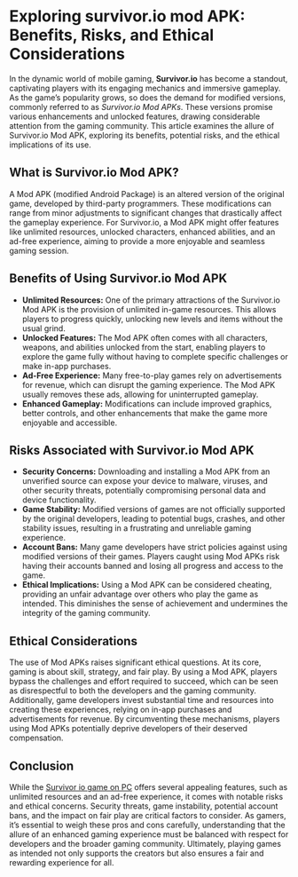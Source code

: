 <!DOCTYPE html>
<html lang="en">
<head>
    <meta charset="UTF-8">
    <meta name="viewport" content="width=device-width, initial-scale=1.0">
    <title>Survivor.io Mod APK Article</title>
    <link rel="stylesheet" href="styles.css">
</head>
<body>
    <div class="container">
        <h1>Exploring survivor.io mod APK: Benefits, Risks, and Ethical Considerations</h1>
        <p>In the dynamic world of mobile gaming, <strong>Survivor.io</strong> has become a standout, captivating players with its engaging mechanics and immersive gameplay. As the game’s popularity grows, so does the demand for modified versions, commonly referred to as <em>Survivor.io Mod APKs</em>. These versions promise various enhancements and unlocked features, drawing considerable attention from the gaming community. This article examines the allure of Survivor.io Mod APK, exploring its benefits, potential risks, and the ethical implications of its use.</p>
        <h2>What is Survivor.io Mod APK?</h2>
        <p>A Mod APK (modified Android Package) is an altered version of the original game, developed by third-party programmers. These modifications can range from minor adjustments to significant changes that drastically affect the gameplay experience. For Survivor.io, a Mod APK might offer features like unlimited resources, unlocked characters, enhanced abilities, and an ad-free experience, aiming to provide a more enjoyable and seamless gaming session.</p>
        <h2>Benefits of Using Survivor.io Mod APK</h2>
        <ul>
            <li><strong>Unlimited Resources:</strong> One of the primary attractions of the Survivor.io Mod APK is the provision of unlimited in-game resources. This allows players to progress quickly, unlocking new levels and items without the usual grind.</li>
            <li><strong>Unlocked Features:</strong> The Mod APK often comes with all characters, weapons, and abilities unlocked from the start, enabling players to explore the game fully without having to complete specific challenges or make in-app purchases.</li>
            <li><strong>Ad-Free Experience:</strong> Many free-to-play games rely on advertisements for revenue, which can disrupt the gaming experience. The Mod APK usually removes these ads, allowing for uninterrupted gameplay.</li>
            <li><strong>Enhanced Gameplay:</strong> Modifications can include improved graphics, better controls, and other enhancements that make the game more enjoyable and accessible.</li>
        </ul>
        <h2>Risks Associated with Survivor.io Mod APK</h2>
        <ul>
            <li><strong>Security Concerns:</strong> Downloading and installing a Mod APK from an unverified source can expose your device to malware, viruses, and other security threats, potentially compromising personal data and device functionality.</li>
            <li><strong>Game Stability:</strong> Modified versions of games are not officially supported by the original developers, leading to potential bugs, crashes, and other stability issues, resulting in a frustrating and unreliable gaming experience.</li>
            <li><strong>Account Bans:</strong> Many game developers have strict policies against using modified versions of their games. Players caught using Mod APKs risk having their accounts banned and losing all progress and access to the game.</li>
            <li><strong>Ethical Implications:</strong> Using a Mod APK can be considered cheating, providing an unfair advantage over others who play the game as intended. This diminishes the sense of achievement and undermines the integrity of the gaming community.</li>
        </ul>
        <h2>Ethical Considerations</h2>
        <p>The use of Mod APKs raises significant ethical questions. At its core, gaming is about skill, strategy, and fair play. By using a Mod APK, players bypass the challenges and effort required to succeed, which can be seen as disrespectful to both the developers and the gaming community. Additionally, game developers invest substantial time and resources into creating these experiences, relying on in-app purchases and advertisements for revenue. By circumventing these mechanisms, players using Mod APKs potentially deprive developers of their deserved compensation.</p>
        <h2>Conclusion</h2>
        <p>While the <a href=https://survivorioapkpro.com/survivor-io-mod-apk-for-pc/">Survivor io game on PC</a> offers several appealing features, such as unlimited resources and an ad-free experience, it comes with notable risks and ethical concerns. Security threats, game instability, potential account bans, and the impact on fair play are critical factors to consider. As gamers, it’s essential to weigh these pros and cons carefully, understanding that the allure of an enhanced gaming experience must be balanced with respect for developers and the broader gaming community. Ultimately, playing games as intended not only supports the creators but also ensures a fair and rewarding experience for all.</p>
    </div>
</body>
</html>
